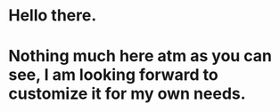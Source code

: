 # Hello there.
# Nothing much here atm as you can see, I am looking forward to customize it for my own needs.